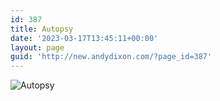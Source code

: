 ```yaml
---
id: 387
title: Autopsy
date: '2023-03-17T13:45:11+00:00'
layout: page
guid: 'http://new.andydixon.com/?page_id=387'
---
```


![Autopsy](https://i0.wp.com/assets.g8x2.ldn.idrivee2-23.com/posters/Autopsy%2001.jpg?w=1200&ssl=1 "Autopsy")
